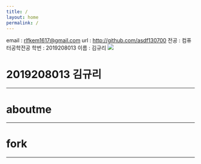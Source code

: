 ```yaml
---
title: /
layout: home
permalink: /
---
```

email : rlfkem1617@gmail.com
url : http://github.com/asdf130700
전공 : 컴퓨터공학전공
학번 : 2019208013
이름 : 김규리
<img src="https://asdf130700.github.io/img.png">

# 2019208013 김규리
***
# aboutme
***
# fork
***
